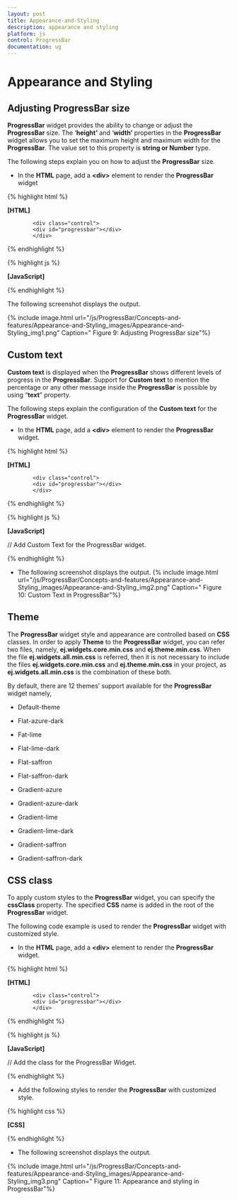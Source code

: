 ```yaml
---
layout: post
title: Appearance-and-Styling
description: appearance and styling
platform: js
control: ProgressBar
documentation: ug
---
```


# Appearance and Styling

## Adjusting ProgressBar size

**ProgressBar** widget provides the ability to change or adjust the **ProgressBar** size. The ‘**height’** and ‘**width’** properties in the **ProgressBar** widget allows you to set the maximum height and maximum width for the **ProgressBar**. The value set to this property is **string or Number** type.

The following steps explain you on how to adjust the **ProgressBar** size.

* In the **HTML** page, add a **&lt;div&gt;** element to render the **ProgressBar** widget

{% highlight html %}

**[HTML]**

            <div class="control">
            <div id="progressbar"></div>
            </div>

{% endhighlight %}

{% highlight js %}

**[JavaScript]**

<script type="text/javascript">
    $(function () {
//Declaration.
        $("#progressbar").ejProgressBar({
            value: 50,
            width: "400px",
            height: "40px"
        });
        var progress = $("#progressbar").data("ejProgressBar");
        progress.setModel({ text: progress.getValue() + " %" });

    });
</script>

{% endhighlight %}

The following screenshot displays the output.

{% include image.html url="/js/ProgressBar/Concepts-and-features/Appearance-and-Styling_images/Appearance-and-Styling_img1.png" Caption=" Figure 9: Adjusting ProgressBar size"%}

## Custom text

**Custom text** is displayed when the **ProgressBar** shows different levels of progress in the **ProgressBar**. Support for **Custom text** to mention the percentage or any other message inside the **ProgressBar** is possible by using “**text**” property.

The following steps explain the configuration of the **Custom text** for the **ProgressBar** widget.

*   In the **HTML** page, add a **&lt;div&gt;** element to render the **ProgressBar** widget.

{% highlight html %}

**[HTML]**

            <div class="control">
            <div id="progressbar"></div>
            </div>

{% endhighlight %}

{% highlight js %}

**[JavaScript]**

// Add Custom Text for the ProgressBar widget.
<script type="text/javascript">
    $(function () {
//Declaration.
        $("#progressbar").ejProgressBar({
            text: "loading",
            value: 35,
            height: 20,
            width: 500
        });
    });
</script>

{% endhighlight %}

* The following screenshot displays the output.       {% include image.html url="/js/ProgressBar/Concepts-and-features/Appearance-and-Styling_images/Appearance-and-Styling_img2.png" Caption="    Figure 10: Custom Text in ProgressBar"%}

## Theme

The **ProgressBar** widget style and appearance are controlled based on **CSS** classes. In order to apply **Theme** to the **ProgressBar** widget, you can refer two files, namely, **ej.widgets.core.min.css** and **ej.theme.min.css**. When the file **ej.widgets.all.min.css** is referred, then it is not necessary to include the files **ej.widgets.core.min.css** and **ej.theme.min.css** in your project, as **ej.widgets.all.min.css** is the combination of these both. 

By default, there are 12 themes’ support available for the **ProgressBar** widget namely,

* Default-theme

* Flat-azure-dark

* Fat-lime

* Flat-lime-dark

* Flat-saffron

* Flat-saffron-dark

* Gradient-azure

* Gradient-azure-dark

* Gradient-lime

* Gradient-lime-dark

* Gradient-saffron

* Gradient-saffron-dark

## CSS class

To apply custom styles to the **ProgressBar** widget, you can specify the **cssClass** property. The specified **CSS** name is added in the root of the **ProgressBar** widget.

The following code example is used to render the **ProgressBar** widget with customized style.

* In the **HTML** page, add a **&lt;div&gt;** element to render the **ProgressBar** widget.



{% highlight html %}

**[HTML]**

            <div class="control">
            <div id="progressbar"></div>
            </div>

{% endhighlight %}

{% highlight js %}

**[JavaScript]**

// Add the class for the ProgressBar Widget.
<script type="text/javascript">

    $(function () {
//Declaration.
        $("#progressbar").ejProgressBar({
            cssClass: 'custom',
            value: 70,
            height: 20,
            width: 500
        });
        var progress = $("#progressbar").data("ejProgressBar");
        progress.setModel({ text: progress.getValue() + "%" });
    });	
</script>

{% endhighlight %}

* Add the following styles to render the **ProgressBar** with customized style.

{% highlight css %}

**[CSS]**

<style type="text/css">
    .custom .e-progress {
      background-color:gray;
    }

</style>


{% endhighlight %}



* The following screenshot displays the output.

{% include image.html url="/js/ProgressBar/Concepts-and-features/Appearance-and-Styling_images/Appearance-and-Styling_img3.png" Caption="      Figure 11: Appearance and styling in ProgressBar"%}

